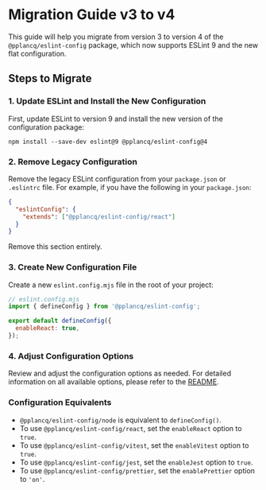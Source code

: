 # Migration Guide v3 to v4

This guide will help you migrate from version 3 to version 4 of the `@pplancq/eslint-config` package, which now supports ESLint 9 and the new flat configuration.

## Steps to Migrate

### 1. Update ESLint and Install the New Configuration

First, update ESLint to version 9 and install the new version of the configuration package:

```shell
npm install --save-dev eslint@9 @pplancq/eslint-config@4
```

### 2. Remove Legacy Configuration

Remove the legacy ESLint configuration from your `package.json` or `.eslintrc` file. For example, if you have the following in your `package.json`:

```json
{
  "eslintConfig": {
    "extends": ["@pplancq/eslint-config/react"]
  }
}
```

Remove this section entirely.

### 3. Create New Configuration File

Create a new `eslint.config.mjs` file in the root of your project:

```javascript
// eslint.config.mjs
import { defineConfig } from '@pplancq/eslint-config';

export default defineConfig({
  enableReact: true,
});
```

### 4. Adjust Configuration Options

Review and adjust the configuration options as needed. For detailed information on all available options, please refer to the [README](./README.md).

### Configuration Equivalents

- `@pplancq/eslint-config/node` is equivalent to `defineConfig()`.
- To use `@pplancq/eslint-config/react`, set the `enableReact` option to `true`.
- To use `@pplancq/eslint-config/vitest`, set the `enableVitest` option to `true`.
- To use `@pplancq/eslint-config/jest`, set the `enableJest` option to `true`.
- To use `@pplancq/eslint-config/prettier`, set the `enablePrettier` option to `'on'`.
